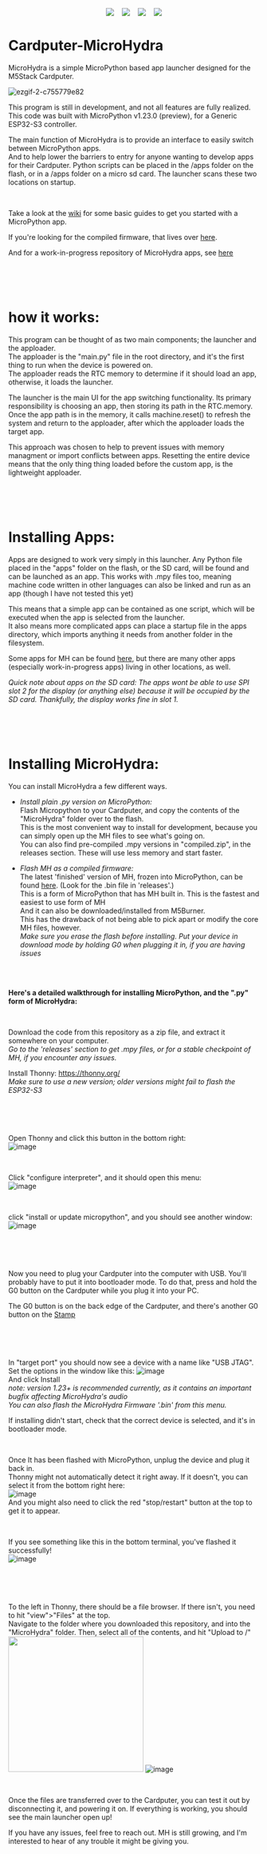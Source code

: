 <p align="center">
    <a href="https://github.com/echo-lalia/MicroHydra-Apps" alt="Apps">
        <img src="https://img.shields.io/badge/Apps-purple" /></a>
 &nbsp;&nbsp;
    <a href="https://github.com/echo-lalia/microhydra-frozen" alt="MicroHydra Firmware">
        <img src="https://img.shields.io/badge/Firmware-purple" /></a>
  &nbsp;&nbsp;
    <a href="https://github.com/echo-lalia/Cardputer-MicroHydra?tab=GPL-3.0-1-ov-file" alt="License">
        <img src="https://img.shields.io/github/license/echo-lalia/Cardputer-MicroHydra?color=darkslateblue" /></a>
  &nbsp;&nbsp;
    <a href="https://github.com/echo-lalia/Cardputer-MicroHydra" alt="Likes">
        <img src="https://img.shields.io/github/stars/echo-lalia/Cardputer-MicroHydra?style=flat&color=darkslateblue" /></a>
</p>


# Cardputer-MicroHydra
MicroHydra is a simple MicroPython based app launcher designed for the M5Stack Cardputer.

![ezgif-2-c755779e82](https://github.com/echo-lalia/Cardputer-MicroHydra/assets/108598670/a0782c5d-5633-489a-a5eb-f6b4e83803ef)


This program is still in development, and not all features are fully realized.
This code was built with MicroPython v1.23.0 (preview), for a Generic ESP32-S3 controller.

The main function of MicroHydra is to provide an interface to easily switch between MicroPython apps.   
And to help lower the barriers to entry for anyone wanting to develop apps for their Cardputer. 
Python scripts can be placed in the /apps folder on the flash, or in a /apps folder on a micro sd card. The launcher scans these two locations on startup.   

<br />

Take a look at the [wiki](https://github.com/echo-lalia/Cardputer-MicroHydra/wiki) for some basic guides to get you started with a MicroPython app.

If you're looking for the compiled firmware, that lives over [here](https://github.com/echo-lalia/microhydra-frozen).

And for a work-in-progress repository of MicroHydra apps, see [here](https://github.com/echo-lalia/MicroHydra-Apps)

<br /><br /><br />




# how it works:

This program can be thought of as two main components; the launcher and the apploader.   
The apploader is the "main.py" file in the root directory, and it's the first thing to run when the device is powered on.   
The apploader reads the RTC memory to determine if it should load an app, otherwise, it loads the launcher.

The launcher is the main UI for the app switching functionality. Its primary responsibility is choosing an app, then storing its path in the RTC.memory. 
Once the app path is in the memory, it calls machine.reset() to refresh the system and return to the apploader, after which the apploader loads the target app. 

This approach was chosen to help to prevent issues with memory managment or import conflicts between apps. Resetting the entire device means that the only thing thing loaded before the custom app, is the lightweight apploader.

<br /><br /><br />




# Installing Apps:
Apps are designed to work very simply in this launcher. Any Python file placed in the "apps" folder on the flash, or the SD card, will be found and can be launched as an app. This works with .mpy files too, meaning machine code written in other languages can also be linked and run as an app (though I have not tested this yet)

This means that a simple app can be contained as one script, which will be executed when the app is selected from the launcher.   
It also means more complicated apps can place a startup file in the apps directory, which imports anything it needs from another folder in the filesystem. 

Some apps for MH can be found [here](https://github.com/echo-lalia/MicroHydra-Apps), but there are many other apps (especially work-in-progress apps) living in other locations, as well. 

*Quick note about apps on the SD card: The apps wont be able to use SPI slot 2 for the display (or anything else) because it will be occupied by the SD card. Thankfully, the display works fine in slot 1.*

<br /><br /><br />




# Installing MicroHydra:

You can install MicroHydra a few different ways. 

 - *Install plain .py version on MicroPython:*   
   Flash Micropython to your Cardputer, and copy the contents of the "MicroHydra" folder over to the flash.   
   This is the most convenient way to install for development, because you can simply open up the MH files to see what's going on.   
   You can also find pre-compiled .mpy versions in "compiled.zip", in the releases section. These will use less memory and start faster.   

 - *Flash MH as a compiled firmware:*   
   The latest 'finished' version of MH, frozen into MicroPython, can be found [here](https://github.com/echo-lalia/microhydra-frozen). (Look for the .bin file in 'releases'.)   
   This is a form of MicroPython that has MH built in. This is the fastest and easiest to use form of MH   
   And it can also be downloaded/installed from M5Burner.   
   This has the drawback of not being able to pick apart or modify the core MH files, however.   
   *Make sure you erase the flash before installing. Put your device in download mode by holding G0 when plugging it in, if you are having issues*


<br />
<br />

**Here's a detailed walkthrough for installing MicroPython, and the ".py" form of MicroHydra:**

<br />

Download the code from this repository as a zip file, and extract it somewhere on your computer.   
*Go to the 'releases' section to get .mpy files, or for a stable checkpoint of MH, if you encounter any issues.*

Install Thonny: https://thonny.org/   
*Make sure to use a new version; older versions might fail to flash the ESP32-S3*

<br /> 
<br />
<br />

Open Thonny and click this button in the bottom right:   
![image](https://github.com/echo-lalia/Cardputer-MicroHydra/assets/108598670/2464f837-59f0-40d5-860c-52b65d62aa7a)

<br />

Click "configure interpreter", and it should open this menu:   
![image](https://github.com/echo-lalia/Cardputer-MicroHydra/assets/108598670/7a51e32e-9864-4d75-bd43-798e99c9d10a)


<br />

click "install or update micropython", and you should see another window:   
![image](https://github.com/echo-lalia/Cardputer-MicroHydra/assets/108598670/ef450be6-6025-4bf0-ae0b-e7227209d4ea)

<br />
<br />
<br />

Now you need to plug your Cardputer into the computer with USB. You'll probably have to put it into bootloader mode. 
To do that, press and hold the G0 button on the Cardputer while you plug it into your PC.

The G0 button is on the back edge of the Cardputer, and there's another G0 button on the [Stamp](https://github.com/echo-lalia/Cardputer-MicroHydra/assets/108598670/2d65ae77-eb1a-4316-b342-690c7b051d25)   


<br />
<br />
<br />

In "target port" you should now see a device with a name like "USB JTAG". Set the options in the window like this:
![image](https://github.com/echo-lalia/Cardputer-MicroHydra/assets/108598670/06022ade-a5c3-4b95-be50-d086f963eb6f)   
And click Install   
*note: version 1.23+ is recommended currently, as it contains an important bugfix affecting MicroHydra's audio*   
*You can also flash the MicroHydra Firmware '.bin' from this menu.*

If installing didn't start, check that the correct device is selected, and it's in bootloader mode.   

<br />

Once It has been flashed with MicroPython, unplug the device and plug it back in.   
Thonny might not automatically detect it right away. If it doesn't, you can select it from the bottom right here:   
![image](https://github.com/echo-lalia/Cardputer-MicroHydra/assets/108598670/7835950b-d773-4de7-9d2b-5de1663b2070)   
And you might also need to click the red "stop/restart" button at the top to get it to appear. 

<br />

If you see something like this in the bottom terminal, you've flashed it successfully!   
![image](https://github.com/echo-lalia/Cardputer-MicroHydra/assets/108598670/6c4079eb-3921-4f1c-a269-f503a7ccab40)   

<br />
<br />
<br />

To the left in Thonny, there should be a file browser. If there isn't, you need to hit "view">"Files" at the top.   
Navigate to the folder where you downloaded this repository, and into the "MicroHydra" folder. Then, select all of the contents, and hit "Upload to /"   
<img width="271" src="https://github.com/echo-lalia/Cardputer-MicroHydra/assets/108598670/d62bb4ac-f29a-4a7c-8658-e59a886c28fe"> 
![image](https://github.com/echo-lalia/Cardputer-MicroHydra/assets/108598670/85365da5-1aaf-466c-95b1-76b3fc4f9183)

<br />

Once the files are transferred over to the Cardputer, you can test it out by disconnecting it, and powering it on. If everything is working, you should see the main launcher open up!

If you have any issues, feel free to reach out. MH is still growing, and I'm interested to hear of any trouble it might be giving you. 
